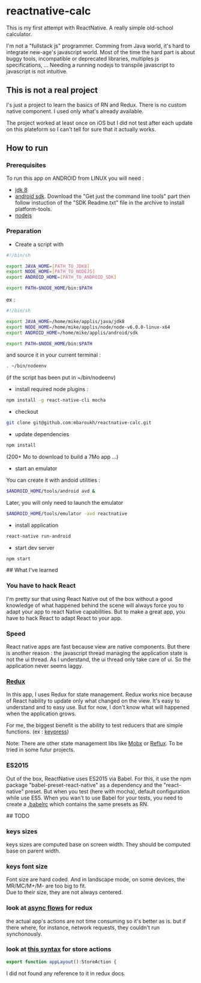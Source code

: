 # reactnative-calc

This is my first attempt with ReactNative.
A really simple old-school calculator.

I'm not a "fullstack js" programmer.
Comming from Java world, it's hard to integrate new-age's javascript world.
Most of the time the hard part is about buggy tools, incompatible or deprecated libraries, multiples js specifications, ...
Needing a running nodejs to transpile javascript to javascript is not intuitive.

## This is not a real project

I's just a project to learn the basics of RN and Redux.
There is no custom native component.
I used only what's already available.

The project worked at least once on iOS but I did not test after each update on this plateform
so I can't tell for sure that it actually works.


## How to run

### Prerequisites

To run this app on ANDROID from LINUX you will need :
- [jdk 8](http://www.oracle.com/technetwork/java/javase/downloads/index.html)
- [android sdk](http://developer.android.com/sdk/index.html#downloads). Download the "Get just the command line tools" part then follow instuction of the "SDK Readme.txt" file in the archive to install platform-tools.
- [nodejs](https://nodejs.org/en/download/current/)

### Preparation

* Create a script with
```bash
#!/bin/sh

export JAVA_HOME=[PATH_TO_JDK8]
export NODE_HOME=[PATH_TO_NODEJS]
export ANDROID_HOME=[PATH_TO_ANDROID_SDK]

export PATH=$NODE_HOME/bin:$PATH
```
ex :
```bash
#!/bin/sh

export JAVA_HOME=/home/mike/applis/java/jdk8
export NODE_HOME=/home/mike/applis/node/node-v6.0.0-linux-x64
export ANDROID_HOME=/home/mike/applis/android/sdk

export PATH=$NODE_HOME/bin:$PATH
```

and source it in your current terminal :
```bash
. ~/bin/nodeenv
```

(if the script has been put in ~/bin/nodeenv)

* install required node plugins :

```bash
npm install -g react-native-cli mocha
```

* checkout
```bash
git clone git@github.com:mbaroukh/reactnative-calc.git
```

* update dependencies

```bash
npm install
```
(200+ Mo to download to build a 7Mo app ...)

* start an emulator

You can create it with andoid utilities :
```bash
$ANDROID_HOME/tools/android avd &
```
Later, you will only need to launch the emulator
```bash
$ANDROID_HOME/tools/emulator -avd reactnative
```

* install application
```bash
react-native run-android
```

* start dev server
```bash
npm start
```

## What I've learned

### You have to hack React

I'm pretty sur that using React Native out of the box without a good knowledge of
what happened behind the scene will always force you to adapt your app to react Native
capabilities.
But to make a great app, you have to hack React to adapt React to your app.

### Speed

React native apps are fast because view are native components.
But there is another reason : the javascript thread managing the
application state is not the ui thread. As I understand, the ui thread
only take care of ui. So the application never seems laggy.


### [Redux](http://redux.js.org/index.html)

In this app, I uses Redux for state management. 
Redux works nice because of React hability to update only what changed on the view.
It's easy to understand and to easy use.
But for now, I don't know what will happened when the application grows.

For me, the biggest benefit is the ability to test reducers that are simple functions.
(ex : [keypress](app/reducers/keypress.js))

Note: There are other state management libs like [Mobx](http://mobxjs.github.io/mobx/) or [Reflux](https://github.com/reflux/refluxjs). To be tried in some futur projects.

### ES2015

Out of the box, ReactNative uses ES2015 via Babel.
For this, it use the npm package "babel-preset-react-native" as a dependency and the "react-native" preset.
But when you test (here with mocha), default configuration while use ES5.
When you wan't to use Babel for your tests, you need to create a [.babelrc](.babelrc) which contains the same presets as RN.


## TODO

### keys sizes

keys sizes are computed base on screen width.
They should be computed base on parent width.

### keys font size

Font size are hard coded. And in landscape mode, on some devices, the MR/MC/M+/M- are too big to fit.  
Due to their size, they are not always centered.

### look at [async flows](http://redux.js.org/docs/advanced/AsyncFlow.html) for redux

the actual app's actions are not time consuming so it's better as is.
but if there where, for instance, network requests, they couldn't run synchonously.

### look at [this syntax](https://corbt.com/posts/2016/03/16/detecting-orientation-in-react-native.html) for store actions

```javascript
export function appLayout():StoreAction {
```

I did not found any reference to it in redux docs.
